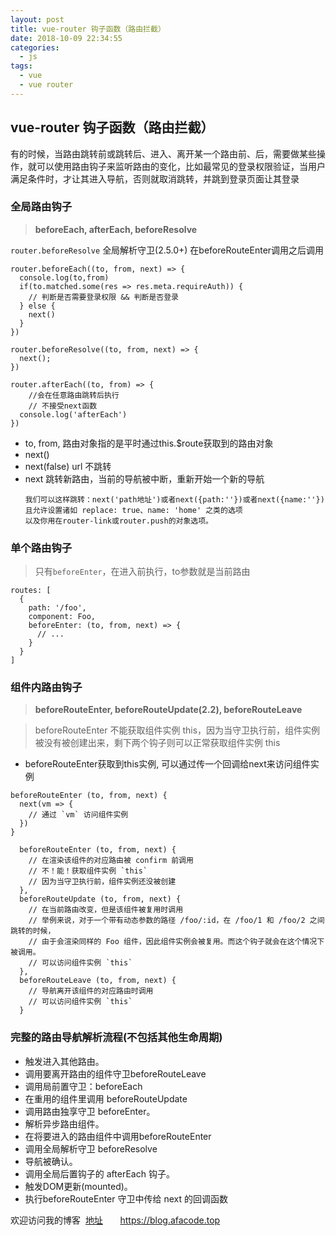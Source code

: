```yaml
---
layout: post
title: vue-router 钩子函数（路由拦截）
date: 2018-10-09 22:34:55
categories:
  - js
tags:
  - vue
  - vue router
---
```


## vue-router 钩子函数（路由拦截）
有的时候，当路由跳转前或跳转后、进入、离开某一个路由前、后，需要做某些操作，就可以使用路由钩子来监听路由的变化，比如最常见的登录权限验证，当用户满足条件时，才让其进入导航，否则就取消跳转，并跳到登录页面让其登录

### 全局路由钩子
> **beforeEach, afterEach, beforeResolve**

`router.beforeResolve` 全局解析守卫(2.5.0+) 在beforeRouteEnter调用之后调用

```
router.beforeEach((to, from, next) => {
  console.log(to,from)
  if(to.matched.some(res => res.meta.requireAuth)) {
    // 判断是否需要登录权限 && 判断是否登录
  } else {
    next()
  }
})

router.beforeResolve((to, from, next) => {
  next();
})

router.afterEach((to, from) => {
    //会在任意路由跳转后执行
    // 不接受next函数
  console.log('afterEach')
})
```
* to, from, 路由对象指的是平时通过this.$route获取到的路由对象
* next() 
* next(false) url 不跳转
* next  跳转新路由，当前的导航被中断，重新开始一个新的导航
  ```
  我们可以这样跳转：next('path地址')或者next({path:''})或者next({name:''})
  且允许设置诸如 replace: true、name: 'home' 之类的选项
  以及你用在router-link或router.push的对象选项。
  ```

### 单个路由钩子
> 只有`beforeEnter`，在进入前执行，to参数就是当前路由
```
routes: [
  {
    path: '/foo',
    component: Foo,
    beforeEnter: (to, from, next) => {
      // ...
    }
  }
]
```

### 组件内路由钩子
> **beforeRouteEnter, beforeRouteUpdate(2.2), beforeRouteLeave**

> beforeRouteEnter 不能获取组件实例 this，因为当守卫执行前，组件实例被没有被创建出来，剩下两个钩子则可以正常获取组件实例 this

* beforeRouteEnter获取到this实例, 可以通过传一个回调给next来访问组件实例
```
beforeRouteEnter (to, from, next) {
  next(vm => {
    // 通过 `vm` 访问组件实例
  })
}
```

```
  beforeRouteEnter (to, from, next) {
    // 在渲染该组件的对应路由被 confirm 前调用
    // 不！能！获取组件实例 `this`
    // 因为当守卫执行前，组件实例还没被创建
  },
  beforeRouteUpdate (to, from, next) {
    // 在当前路由改变，但是该组件被复用时调用
    // 举例来说，对于一个带有动态参数的路径 /foo/:id，在 /foo/1 和 /foo/2 之间跳转的时候，
    // 由于会渲染同样的 Foo 组件，因此组件实例会被复用。而这个钩子就会在这个情况下被调用。
    // 可以访问组件实例 `this`
  },
  beforeRouteLeave (to, from, next) {
    // 导航离开该组件的对应路由时调用
    // 可以访问组件实例 `this`
  }
```

### 完整的路由导航解析流程(不包括其他生命周期)
* 触发进入其他路由。
* 调用要离开路由的组件守卫beforeRouteLeave
* 调用局前置守卫：beforeEach
* 在重用的组件里调用 beforeRouteUpdate
* 调用路由独享守卫 beforeEnter。
* 解析异步路由组件。
* 在将要进入的路由组件中调用beforeRouteEnter
* 调用全局解析守卫 beforeResolve
* 导航被确认。
* 调用全局后置钩子的 afterEach 钩子。
* 触发DOM更新(mounted)。
* 执行beforeRouteEnter 守卫中传给 next 的回调函数



欢迎访问我的博客 &nbsp;[地址](blog.afacode.top) &nbsp; &nbsp; &nbsp;
https://blog.afacode.top